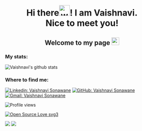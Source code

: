 <h1 align="center">Hi there<img alt="wave" src="https://emojis.slackmojis.com/emojis/images/1588177020/8809/wave_hello.gif?1588177020" width="35">! I am Vaishnavi.<br> Nice to meet you!</h1>


<h2 align='center'>Welcome to my page <img src="https://emojis.slackmojis.com/emojis/images/1531849430/4246/blob-sunglasses.gif?1531849430" width="25" /></h2>


<h3>My stats:</h3>

![Vaishnavi's github stats](https://github-readme-stats.vercel.app/api?username=v-sonawane&show_icons=true&count_private=true&theme=tokyonight)

<h3>Where to find me:</h3>

[![Linkedin: Vaishnavi Sonawane](https://img.shields.io/badge/-Vaishnavi_Sonawane-blue?style=flat-square&logo=Linkedin&logoColor=white&link=https://www.linkedin.com/in/vaishnavi-sonawane-82ba351a9/)](https://www.linkedin.com/in/vaishnavi-sonawane-82ba351a9/)
[![GitHub: Vaishnavi Sonawane](https://img.shields.io/github/followers/ritvij14?label=follow&style=social)](https://github.com/v-sonawane)
[![Gmail: Vaishnavi Sonawane](https://img.shields.io/badge/gmail-%23D14836.svg?&style=plastic&logo=gmail&logoColor=white)](mailto:vsona200900@gmail.com)

![Profile views](https://komarev.com/ghpvc/?username=v-sonawane&label=PROFILE+VIEWS&style=plastic&color=blue)

[![Open Source Love svg3](https://badges.frapsoft.com/os/v3/open-source.svg?v=103)](https://github.com/ellerbrock/open-source-badges/)

![](https://forthebadge.com/images/badges/built-with-love.svg)
![](https://forthebadge.com/images/badges/powered-by-coffee.svg)


